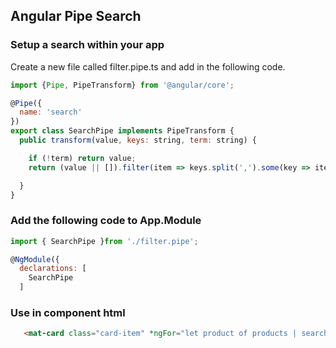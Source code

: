 


## Angular Pipe Search

### Setup a search within your app

Create a new file called filter.pipe.ts and add in the following code. 
```javascript
import {Pipe, PipeTransform} from '@angular/core';

@Pipe({
  name: 'search'
})
export class SearchPipe implements PipeTransform {
  public transform(value, keys: string, term: string) {

    if (!term) return value;
    return (value || []).filter(item => keys.split(',').some(key => item.hasOwnProperty(key) && new RegExp(term, 'gi').test(item[key])));

  }
}
```

###  Add the following code to App.Module
```javascript
import { SearchPipe }from './filter.pipe';

@NgModule({
  declarations: [
    SearchPipe 
  ]
```

### Use in component html
```html
   <mat-card class="card-item" *ngFor="let product of products | search:'title': searchText">
```
